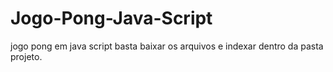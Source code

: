# Jogo-Pong-Java-Script
jogo pong em java script
basta baixar os arquivos e indexar dentro da pasta projeto.
